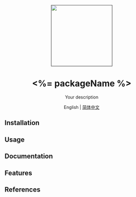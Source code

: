 <div align="center">
  <a href="" target="_blank">
    <img alt="" width="200" src=""/>
  </a>
</div>

<div align="center">
  <h1><%= packageName %></h1>
</div>

<div align="center">

Your description

</div>

<div align="center">

English | [简体中文](./README.zh-CN.md)

</div>


## Installation


## Usage


## Documentation


## Features


## References

